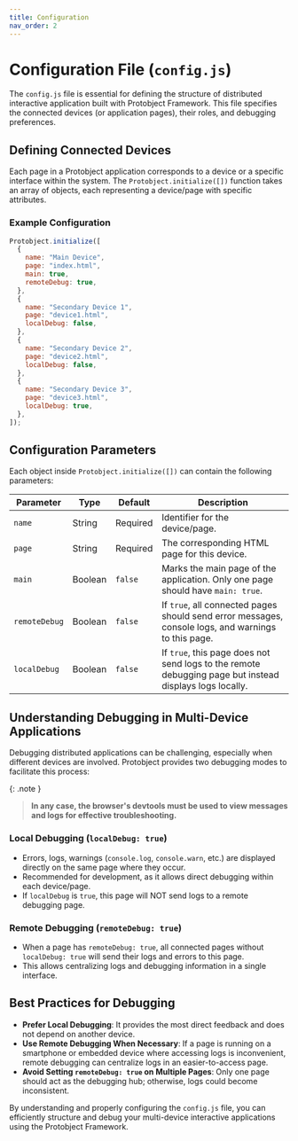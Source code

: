 ```yaml
---
title: Configuration
nav_order: 2
---
```


# Configuration File (`config.js`)

The `config.js` file is essential for defining the structure of distributed interactive application built with Protobject Framework. This file specifies the connected devices (or application pages), their roles, and debugging preferences.

## Defining Connected Devices

Each page in a Protobject application corresponds to a device or a specific interface within the system. The `Protobject.initialize([])` function takes an array of objects, each representing a device/page with specific attributes.

### Example Configuration

```javascript
Protobject.initialize([
  {
    name: "Main Device",
    page: "index.html",
    main: true,
    remoteDebug: true,
  },
  {
    name: "Secondary Device 1",
    page: "device1.html",
    localDebug: false,
  },
  {
    name: "Secondary Device 2",
    page: "device2.html",
    localDebug: false,
  },
  {
    name: "Secondary Device 3",
    page: "device3.html",
    localDebug: true,
  },
]);
```

## Configuration Parameters

Each object inside `Protobject.initialize([])` can contain the following parameters:

| Parameter   | Type    | Default | Description |
|------------|--------|---------|-------------|
| `name`     | String | Required | Identifier for the device/page. |
| `page`     | String | Required | The corresponding HTML page for this device. |
| `main`     | Boolean | `false` | Marks the main page of the application. Only one page should have `main: true`. |
| `remoteDebug` | Boolean | `false` | If `true`, all connected pages should send error messages, console logs, and warnings to this page. |
| `localDebug` | Boolean | `false` | If `true`, this page does not send logs to the remote debugging page but instead displays logs locally. |

## Understanding Debugging in Multi-Device Applications

Debugging distributed applications can be challenging, especially when different devices are involved. Protobject provides two debugging modes to facilitate this process:

{: .note }
> **In any case, the browser's devtools must be used to view messages and logs for effective troubleshooting.**


### **Local Debugging (`localDebug: true`)**

- Errors, logs, warnings (`console.log`, `console.warn`, etc.) are displayed directly on the same page where they occur.
- Recommended for development, as it allows direct debugging within each device/page.
- If `localDebug` is `true`, this page will NOT send logs to a remote debugging page.

### **Remote Debugging (`remoteDebug: true`)**

- When a page has `remoteDebug: true`, all connected pages without `localDebug: true` will send their logs and errors to this page.
- This allows centralizing logs and debugging information in a single interface.

## Best Practices for Debugging

- **Prefer Local Debugging**: It provides the most direct feedback and does not depend on another device.
- **Use Remote Debugging When Necessary**: If a page is running on a smartphone or embedded device where accessing logs is inconvenient, remote debugging can centralize logs in an easier-to-access page.
- **Avoid Setting `remoteDebug: true` on Multiple Pages**: Only one page should act as the debugging hub; otherwise, logs could become inconsistent.

By understanding and properly configuring the `config.js` file, you can efficiently structure and debug your multi-device interactive applications using the Protobject Framework.

